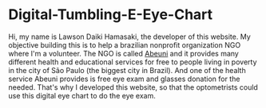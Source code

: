 # Digital-Tumbling-E-Eye-Chart
Hi, my name is Lawson Daiki Hamasaki, the developer of this website. My objective building this is to help a brazilian nonprofit organization NGO where I'm a volunteer. The NGO is called <a href="http://abeuni.org.br/novosite/">Abeuni</a> and it provides many different health and educational services for free to people living in poverty in the city of São Paulo (the biggest city in Brazil). And one of the health service Abeuni provides is free eye exam and glasses donation for the needed. That's why I developed this website, so that the optometrists could use this digital eye chart to do the eye exam.
